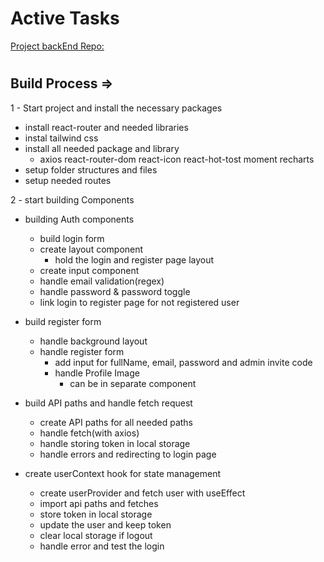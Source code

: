 # Active Tasks

[Project backEnd Repo:](https://github.com/1001hadi/activeTasks-BE)

#

## Build Process =>

1 - Start project and install the necessary packages

- install react-router and needed libraries
- instal tailwind css
- install all needed package and library
  - axios react-router-dom react-icon react-hot-tost moment recharts
- setup folder structures and files
- setup needed routes

2 - start building Components

- building Auth components

  - build login form
  - create layout component
    - hold the login and register page layout
  - create input component
  - handle email validation(regex)
  - handle password & password toggle
  - link login to register page for not registered user
  

- build register form
  - handle background layout
  - handle register form
    - add input for fullName, email, password and admin invite code
    - handle Profile Image
      - can be in separate component

- build API paths and handle fetch request
  - create API paths for all needed paths
  - handle fetch(with axios) 
  - handle storing token in local storage
  - handle errors and redirecting to login page

- create userContext hook for state management
    - create userProvider and fetch user with useEffect
    - import api paths and fetches 
    - store token in local storage
    - update the user and keep token
    - clear local storage if logout
    - handle error and test the login
